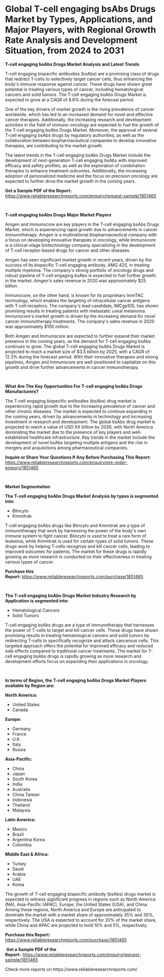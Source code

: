 <p><h1>Global T-cell engaging bsAbs Drugs Market by Types, Applications, and Major Players, with Regional Growth Rate Analysis and Development Situation, from 2024 to 2031</h1></p><p><strong>T-cell engaging bsAbs Drugs Market Analysis and Latest Trends</strong></p>
<p><p>T-cell engaging bispecific antibodies (bsAbs) are a promising class of drugs that redirect T-cells to selectively target cancer cells, thus enhancing the body's immune response against cancer. These drugs have shown great potential in treating various types of cancer, including hematological cancers and solid tumors. The T-cell engaging bsAbs Drugs Market is expected to grow at a CAGR of 8.6% during the forecast period.</p><p>One of the key drivers of market growth is the rising prevalence of cancer worldwide, which has led to an increased demand for novel and effective cancer therapies. Additionally, the increasing research and development activities in the field of immuno-oncology are expected to fuel the growth of the T-cell engaging bsAbs Drugs Market. Moreover, the approval of several T-cell engaging bsAbs drugs by regulatory authorities, as well as the collaboration between biopharmaceutical companies to develop innovative therapies, are contributing to the market growth.</p><p>The latest trends in the T-cell engaging bsAbs Drugs Market include the development of next-generation T-cell engaging bsAbs with improved efficacy and safety profiles, as well as the exploration of combination therapies to enhance treatment outcomes. Additionally, the increasing adoption of personalized medicine and the focus on precision oncology are expected to further drive the market growth in the coming years.</p></p>
<p><strong>Get a Sample PDF of the Report:&nbsp;</strong> <a href="https://www.reliableresearchreports.com/enquiry/request-sample/1851465">https://www.reliableresearchreports.com/enquiry/request-sample/1851465</a></p>
<p>&nbsp;</p>
<p><strong>T-cell engaging bsAbs Drugs Major Market Players</strong></p>
<p><p>Amgen and Immunocore are key players in the T-cell engaging bsAbs Drugs Market, which is experiencing rapid growth due to advancements in cancer immunotherapy. Amgen is a multinational biopharmaceutical company with a focus on developing innovative therapies in oncology, while Immunocore is a clinical-stage biotechnology company specializing in the development of T-cell receptor-based drugs for cancer and other diseases.</p><p>Amgen has seen significant market growth in recent years, driven by the success of its bispecific T-cell engaging antibody, AMG 420, in treating multiple myeloma. The company's strong portfolio of oncology drugs and robust pipeline of T-cell engaging bsAbs is expected to fuel further growth in the market. Amgen's sales revenue in 2020 was approximately $25 billion.</p><p>Immunocore, on the other hand, is known for its proprietary ImmTAC technology, which enables the targeting of intracellular cancer antigens with T-cell receptors. The company's lead candidate, IMCgp100, has shown promising results in treating patients with metastatic uveal melanoma. Immunocore's market growth is driven by the increasing demand for novel cancer immunotherapy treatments. The company's sales revenue in 2020 was approximately $100 million.</p><p>Both Amgen and Immunocore are expected to further expand their market presence in the coming years, as the demand for T-cell engaging bsAbs continues to grow. The global T-cell engaging bsAbs Drugs Market is projected to reach a market size of $3.5 billion by 2025, with a CAGR of 12.3% during the forecast period. With their innovative therapies and strong pipelines, Amgen and Immunocore are well-positioned to capitalize on this growth and drive further advancements in cancer immunotherapy.</p></p>
<p>&nbsp;</p>
<p><strong>What Are The Key Opportunities For T-cell engaging bsAbs Drugs Manufacturers?</strong></p>
<p><p>The T-cell engaging bispecific antibodies (bsAbs) drug market is experiencing rapid growth due to the increasing prevalence of cancer and other chronic diseases. The market is expected to continue expanding in the coming years, driven by advancements in technology and increasing investment in research and development. The global bsAbs drug market is projected to reach a value of USD XX billion by 2026, with North America dominating the market due to the presence of key players and well-established healthcare infrastructure. Key trends in the market include the development of novel bsAbs targeting multiple antigens and the rise in mergers and acquisitions among pharmaceutical companies.</p></p>
<p><strong>Inquire or Share Your Questions If Any Before Purchasing This Report:</strong> <a href="https://www.reliableresearchreports.com/enquiry/pre-order-enquiry/1851465">https://www.reliableresearchreports.com/enquiry/pre-order-enquiry/1851465</a></p>
<p>&nbsp;</p>
<p><strong>Market Segmentation</strong></p>
<p><strong>The T-cell engaging bsAbs Drugs Market Analysis by types is segmented into:</strong></p>
<p><ul><li>Blincyto</li><li>Kimmtrak</li></ul></p>
<p><p>T-cell engaging bsAbs drugs like Blincyto and Kimmtrak are a type of immunotherapy that work by harnessing the power of the body's own immune system to fight cancer. Blincyto is used to treat a rare form of leukemia, while Kimmtrak is used for certain types of solid tumors. These drugs work by helping T-cells recognize and kill cancer cells, leading to improved outcomes for patients. The market for these drugs is rapidly growing as more research is conducted on their effectiveness in treating various types of cancer.</p></p>
<p><strong>Purchase this Report:&nbsp;</strong><a href="https://www.reliableresearchreports.com/purchase/1851465">https://www.reliableresearchreports.com/purchase/1851465</a></p>
<p>&nbsp;</p>
<p><strong>The T-cell engaging bsAbs Drugs Market Industry Research by Application is segmented into:</strong></p>
<p><ul><li>Hematological Cancers</li><li>Solid Tumors</li></ul></p>
<p><p>T-cell engaging bsAbs drugs are a type of immunotherapy that harnesses the power of T-cells to target and kill cancer cells. These drugs have shown promising results in treating hematological cancers and solid tumors by redirecting T-cells to specifically recognize and attack cancerous cells. This targeted approach offers the potential for improved efficacy and reduced side effects compared to traditional cancer treatments. The market for T-cell engaging bsAbs drugs is rapidly growing as more research and development efforts focus on expanding their applications in oncology.</p></p>
<p>&nbsp;</p>
<p><strong>In terms of Region, the T-cell engaging bsAbs Drugs Market Players available by Region are:</strong></p>
<p>
    <p> <strong> North America: </strong>
        <ul>
            <li>United States</li>
            <li>Canada</li>
        </ul>
        </p> 
    <p> <strong> Europe: </strong>
        <ul>
            <li>Germany</li>
            <li>France</li>
            <li>U.K.</li>
            <li>Italy</li>
            <li>Russia</li>
        </ul>
        </p> 
    <p> <strong> Asia-Pacific: </strong>
        <ul>
            <li>China</li>
            <li>Japan</li>
            <li>South Korea</li>
            <li>India</li>
            <li>Australia</li>
            <li>China Taiwan</li>
            <li>Indonesia</li>
            <li>Thailand</li>
            <li>Malaysia</li>
        </ul>
        </p> 
    <p> <strong> Latin America: </strong>
        <ul>
            <li>Mexico</li>
            <li>Brazil</li>
            <li>Argentina Korea</li>
            <li>Colombia</li>
        </ul>
        </p> 
    <p> <strong> Middle East & Africa: </strong>
        <ul>
            <li>Turkey</li>
            <li>Saudi</li>
            <li>Arabia</li>
            <li>UAE</li>
            <li>Korea</li>
        </ul>
    </p>
    </p>
<p><p>The growth of T-cell engaging bispecific antibody (bsAbs) drugs market is expected to witness significant progress in regions such as North America (NA), Asia-Pacific (APAC), Europe, the United States (USA), and China. Among these regions, North America and Europe are anticipated to dominate the market with a market share of approximately 35% and 30%, respectively. The USA is expected to account for 20% of the market share, while China and APAC are projected to hold 10% and 5%, respectively.</p></p>
<p><strong>Purchase this Report: </strong><a href="https://www.reliableresearchreports.com/purchase/1851465">https://www.reliableresearchreports.com/purchase/1851465</a></p>
<p>&nbsp;<strong>Get a Sample PDF of the Report:&nbsp;&nbsp;</strong><a href="https://www.reliableresearchreports.com/enquiry/request-sample/1851465">https://www.reliableresearchreports.com/enquiry/request-sample/1851465</a></p>
<p><strong></strong></p>
<p>Check more reports on https://www.reliableresearchreports.com/</p>